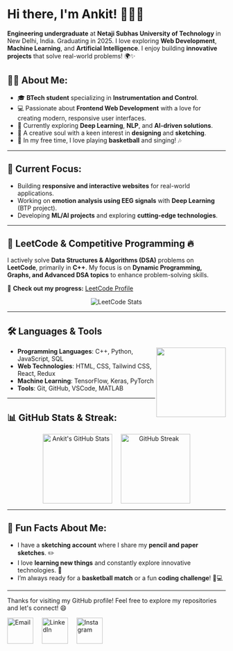 # Hi there, I'm Ankit! 👋👨‍💻

**Engineering undergraduate** at **Netaji Subhas University of Technology** in New Delhi, India. Graduating in 2025. I love exploring **Web Development**, **Machine Learning**, and **Artificial Intelligence**. I enjoy building **innovative projects** that solve real-world problems! 🌍✨

## 👨‍💻 About Me:
- 🎓 **BTech student** specializing in **Instrumentation and Control**.
- 💻 Passionate about **Frontend Web Development** with a love for creating modern, responsive user interfaces.
- 🌱 Currently exploring **Deep Learning**, **NLP**, and **AI-driven solutions**.
- 🎨 A creative soul with a keen interest in **designing** and **sketching**.
- 🏀 In my free time, I love playing **basketball** and singing! 🎶

---

## 🔭 Current Focus:
- Building **responsive and interactive websites** for real-world applications.
- Working on **emotion analysis using EEG signals** with **Deep Learning** (BTP project).
- Developing **ML/AI projects** and exploring **cutting-edge technologies**.

---

## 🧠 LeetCode & Competitive Programming 🔥  
I actively solve **Data Structures & Algorithms (DSA)** problems on **LeetCode**, primarily in **C++**. My focus is on **Dynamic Programming, Graphs, and Advanced DSA topics** to enhance problem-solving skills.  

📌 **Check out my progress:** [LeetCode Profile](https://leetcode.com/u/ankit_bh_/)

<div align="center">
  <!-- LeetCode Stats Card -->
  <img src="https://leetcard.jacoblin.cool/ankit_bh_?theme=nord&font=IBM%20Plex%20Sans" alt="LeetCode Stats">

  
  <!-- LeetCode Heatmap (Streak Calendar) -->
  <!--<img src="https://leetcode-stats-six.vercel.app/api?username=ankit_bh_&theme=dark" alt="LeetCode Heatmap" height="200px"/> -->

  <!-- LeetCode Language Breakdown -->
  <!-- <img src="https://leetcode-ranking-api.vercel.app/api?username=ankit_bh_" alt="LeetCode Languages" height="200px"/> -->
</div>

---

## 🛠️ Languages & Tools   
<!-- <table>
  <tr>
    <td>
      <ul>
        <li><strong>Programming Languages</strong>: C++, Python, JavaScript, SQL</li>
        <li><strong>Web Technologies</strong>: HTML, CSS, Tailwind CSS, React, Redux</li>
        <li><strong>Machine Learning</strong>: TensorFlow, Keras, PyTorch</li>
        <li><strong>Tools</strong>: Git, GitHub, VSCode, MATLAB</li>
      </ul>
    </td>
    <td>
        <img src="https://github-readme-stats.vercel.app/api/top-langs/?username=Ankit6149&layout=compact&theme=radical&hide_border=true&exclude_repo=my-github-streks,linear-regression-ml" height="160"/>
    </td>
  </tr>
</table> -->

<img src="https://github-readme-stats.vercel.app/api/top-langs/?username=Ankit6149&layout=compact&theme=radical&hide_border=true&exclude_repo=my-github-streks,linear-regression-ml" align="right" height="160">

<ul>
  <li><strong>Programming Languages</strong>: C++, Python, JavaScript, SQL</li>
  <li><strong>Web Technologies</strong>: HTML, CSS, Tailwind CSS, React, Redux</li>
  <li><strong>Machine Learning</strong>: TensorFlow, Keras, PyTorch</li>
  <li><strong>Tools</strong>: Git, GitHub, VSCode, MATLAB</li>
</ul>

---

## 📊 GitHub Stats & Streak:
<div align="center" style="display: flex; justify-content: center; gap: 20px;">
  <img src="https://github-readme-stats.vercel.app/api?username=Ankit6149&show_icons=true&theme=radical&hide_border=true" alt="Ankit's GitHub Stats" height="160"/>
  <a href="https://git.io/streak-stats">
    <img src="https://my-github-streks.vercel.app?user=Ankit6149&theme=radical&hide_border=true&date_format=j%20M%5B%20Y%5D" alt="GitHub Streak" height="160"/>
  </a>
</div>

---

## 🎯 Fun Facts About Me:
- I have a **sketching account** where I share my **pencil and paper sketches**. ✏️
- I love **learning new things** and constantly explore innovative technologies. 🚀
- I’m always ready for a **basketball match** or a fun **coding challenge**! 🏀💻

---

<p>
Thanks for visiting my GitHub profile! Feel free to explore my repositories and let's connect! 😄  
<div style="display: flex; justify-content: flex-start; gap: 20px;">
  <a href="mailto:ankitbhardwaj80100@gmail.com">
    <img src="https://img.icons8.com/fluency/48/000000/gmail.png" alt="Email" width="60px" />
  </a>
  <a href="https://www.linkedin.com/in/ankit-bhardwaj-6b9b62221/">
    <img src="https://img.icons8.com/color/48/000000/linkedin.png" alt="LinkedIn" width="60px" />
  </a>
  <a href="https://www.instagram.com/ankit.bh_/">
    <img src="https://img.icons8.com/fluency/48/000000/instagram-new.png" alt="Instagram" width="60px" />
  </a>
</div>
</p>
